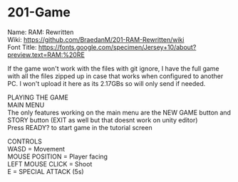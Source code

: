 # 201-Game
Name: RAM: Rewritten  
Wiki: https://github.com/BraedanM/201-RAM-Rewritten/wiki  
Font Title: https://fonts.google.com/specimen/Jersey+10/about?preview.text=RAM:%20RE 

If the game won't work with the files with git ignore, I have the full game with all the files zipped up in case that works when configured to another PC. 
I won't upload it here as its 2.17GBs so will only send if needed.

PLAYING THE GAME  
MAIN MENU  
The only features working on the main menu are the NEW GAME button and STORY button (EXIT as well but that doesnt work on unity editor)  
Press READY? to start game in the tutorial screen  

CONTROLS  
WASD = Movement  
MOUSE POSITION = Player facing  
LEFT MOUSE CLICK = Shoot  
E = SPECIAL ATTACK (5s)  
